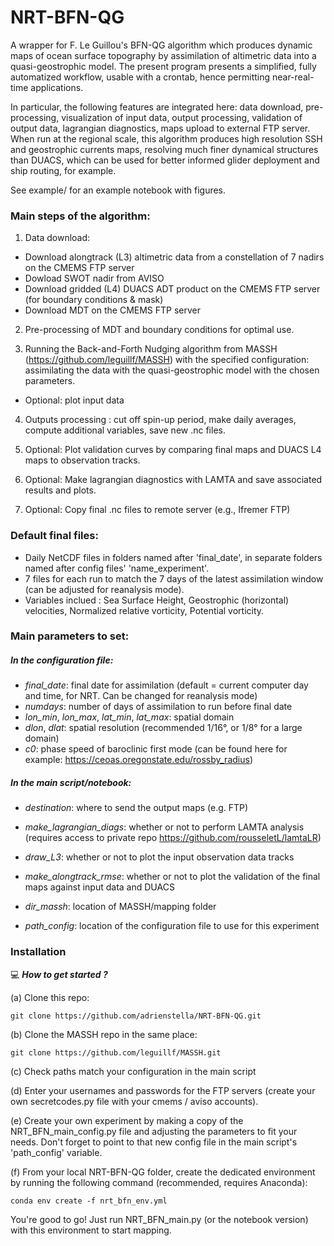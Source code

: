 # NRT-BFN-QG

A wrapper for F. Le Guillou's BFN-QG algorithm which produces dynamic maps of ocean surface topography by assimilation of altimetric data into a quasi-geostrophic model. The present program presents a simplified, fully automatized workflow, usable with a crontab, hence permitting near-real-time applications. 

In particular, the following features are integrated here: data download, pre-processing, visualization of input data, output processing, validation of output data, lagrangian diagnostics, maps upload to external FTP server. When run at the regional scale, this algorithm produces high resolution SSH and geostrophic currents maps, resolving much finer dynamical structures than DUACS, which can be used for better informed glider deployment and ship routing, for example.

See example/ for an example notebook with figures.

### Main steps of the algorithm: 
1) Data download:
- Download alongtrack (L3) altimetric data from a constellation of 7 nadirs on the CMEMS FTP server
- Dowload SWOT nadir from AVISO
- Download gridded (L4) DUACS ADT product on the CMEMS FTP server (for boundary conditions & mask)
- Download MDT on the CMEMS FTP server

2) Pre-processing of MDT and boundary conditions for optimal use. 

3) Running the Back-and-Forth Nudging algorithm from MASSH (https://github.com/leguillf/MASSH) with the specified configuration: assimilating the data with the quasi-geostrophic model with the chosen parameters.
- Optional: plot input data

4) Outputs processing : cut off spin-up period, make daily averages, compute additional variables, save new .nc files.

5) Optional: Plot validation curves by comparing final maps and DUACS L4 maps to observation tracks.

6) Optional: Make lagrangian diagnostics with LAMTA and save associated results and plots.

7) Optional: Copy final .nc files to remote server (e.g., Ifremer FTP)

### Default final files:
- Daily NetCDF files in folders named after 'final_date', in separate folders named after config files' 'name_experiment'.
- 7 files for each run to match the 7 days of the latest assimilation window (can be adjusted for reanalysis mode).
- Variables inclued : Sea Surface Height, Geostrophic (horizontal) velocities, Normalized relative vorticity, Potential vorticity.

### Main parameters to set: 

##### In the configuration file:
- *final_date*: final date for assimilation (default = current computer day and time, for NRT. Can be changed for reanalysis mode)
- *numdays*: number of days of assimilation to run before final date
- *lon_min*, *lon_max*, *lat_min*, *lat_max*: spatial domain
- *dlon*, *dlat*: spatial resolution (recommended 1/16°, or 1/8° for a large domain)
- *c0*: phase speed of baroclinic first mode (can be found here for example: https://ceoas.oregonstate.edu/rossby_radius)

##### In the main script/notebook:
- *destination*: where to send the output maps (e.g. FTP)
- *make_lagrangian_diags*: whether or not to perform LAMTA analysis (requires access to private repo https://github.com/rousseletL/lamtaLR)
- *draw_L3*: whether or not to plot the input observation data tracks
- *make_alongtrack_rmse*: whether or not to plot the validation of the final maps against input data and DUACS

- *dir_massh*: location of MASSH/mapping folder
- *path_config*: location of the configuration file to use for this experiment

### Installation
:computer: _**How to get started ?**_

(a) Clone this repo: 
```
git clone https://github.com/adrienstella/NRT-BFN-QG.git
```
(b) Clone the MASSH repo in the same place:
```
git clone https://github.com/leguillf/MASSH.git
```
(c) Check paths match your configuration in the main script

(d) Enter your usernames and passwords for the FTP servers (create your own secretcodes.py file with your cmems / aviso accounts).

(e) Create your own experiment by making a copy of the NRT_BFN_main_config.py file and adjusting the parameters to fit your needs. Don't forget to point to that new config file in the main script's 'path_config' variable.

(f) From your local NRT-BFN-QG folder, create the dedicated environment by running the following command (recommended, requires Anaconda):
```
conda env create -f nrt_bfn_env.yml
```

You're good to go! Just run NRT_BFN_main.py (or the notebook version) with this environment to start mapping.